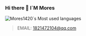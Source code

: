 ### Hi there 👋 I`M Mores

<!--
**mores1420/mores1420** is a ✨ _special_ ✨ repository because its `README.md` (this file) appears on your GitHub profile.

Here are some ideas to get you started:

- 🔭 I’m currently working on ...
- 🌱 I’m currently learning ...
- 👯 I’m looking to collaborate on ...
- 🤔 I’m looking for help with ...
- 💬 Ask me about ...
- 📫 How to reach me: ...
- 😄 Pronouns: ...
- ⚡ Fun fact: ...
-->
![Mores1420`s Most used languages](https://github-readme-stats.vercel.app/api/top-langs?username=mores1420&layout=compact&hide_border=true&langs_count=10)
> EMAIL: 1821472104@qq.com
